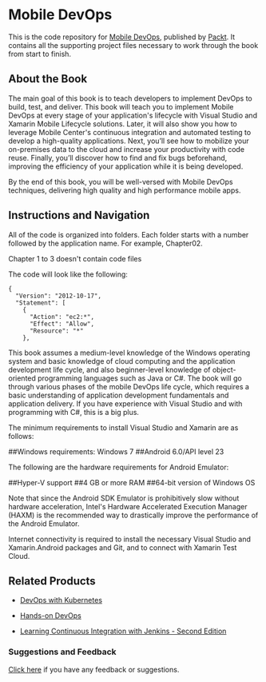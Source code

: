 # Mobile DevOps
This is the code repository for [Mobile DevOps](https://www.packtpub.com/virtualization-and-cloud/mobile-devops?utm_source=github&utm_medium=repository&utm_campaign=9781788296243), published by [Packt](https://www.packtpub.com/?utm_source=github). It contains all the supporting project files necessary to work through the book from start to finish.
## About the Book
The main goal of this book is to teach developers to implement DevOps to build, test, and deliver. This book will teach you to implement Mobile DevOps at every stage of your application's lifecycle with Visual Studio and Xamarin Mobile Lifecycle solutions. Later, it will also show you how to leverage Mobile Center's continuous integration and automated testing to develop a high-quality applications. Next, you’ll see how to mobilize your on-premises data to the cloud and increase your productivity with code reuse. Finally, you’ll discover how to find and fix bugs beforehand, improving the efficiency of your application while it is being developed.

By the end of this book, you will be well-versed with Mobile DevOps techniques, delivering high quality and high performance mobile apps.

## Instructions and Navigation
All of the code is organized into folders. Each folder starts with a number followed by the application name. For example, Chapter02.

Chapter 1 to 3 doesn't contain code files

The code will look like the following:
```
{
  "Version": "2012-10-17",
  "Statement": [
    {
      "Action": "ec2:*",
      "Effect": "Allow",
      "Resource": "*"
    },
```

This book assumes a medium-level knowledge of the Windows operating system and basic knowledge of cloud computing and the application development life cycle, and also beginner-level knowledge of object-oriented programming languages such as Java or C#. The book will go through various phases of the mobile DevOps life cycle, which requires a basic understanding of application development fundamentals and application delivery. If you have experience with Visual Studio and with programming with C#, this is a big plus.

The minimum requirements to install Visual Studio and Xamarin are as follows:

##Windows requirements: Windows 7
##Android 6.0/API level 23


The following are the hardware requirements for Android Emulator:

##Hyper-V support
##4 GB or more RAM
##64-bit version of Windows OS

Note that since the Android SDK Emulator is prohibitively slow without hardware acceleration, Intel's Hardware Accelerated Execution Manager (HAXM) is the recommended way to drastically improve the performance of the Android Emulator.

Internet connectivity is required to install the necessary Visual Studio and Xamarin.Android packages and Git, and to connect with Xamarin Test Cloud.

## Related Products
* [DevOps with Kubernetes](https://www.packtpub.com/virtualization-and-cloud/devops-kubernetes?utm_source=github&utm_medium=repository&utm_campaign=9781788396646)

* [Hands-on DevOps](https://www.packtpub.com/virtualization-and-cloud/hands-devops?utm_source=github&utm_medium=repository&utm_campaign=9781788471183)

* [Learning Continuous Integration with Jenkins - Second Edition](https://www.packtpub.com/virtualization-and-cloud/learning-continuous-integration-jenkins-second-edition?utm_source=github&utm_medium=repository&utm_campaign=9781788479356)

### Suggestions and Feedback
[Click here](https://docs.google.com/forms/d/e/1FAIpQLSe5qwunkGf6PUvzPirPDtuy1Du5Rlzew23UBp2S-P3wB-GcwQ/viewform) if you have any feedback or suggestions.

